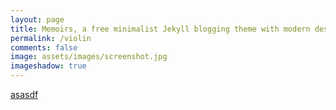 ```yaml
---
layout: page
title: Memoirs, a free minimalist Jekyll blogging theme with modern design 
permalink: /violin
comments: false
image: assets/images/screenshot.jpg
imageshadow: true
---
```


<script src="http://ajax.googleapis.com/ajax/libs/jquery/1.9.1/jquery.min.js"></script>
<script>
	$(document).on("click", "a", function(){
    alert($(this).attr('id'));
});
</script>

<a href="" id="jjj">asasdf</a>
